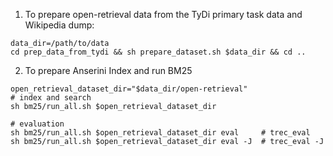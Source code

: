 1. To prepare open-retrieval data from the TyDi primary task data and Wikipedia dump:
```
data_dir=/path/to/data 
cd prep_data_from_tydi && sh prepare_dataset.sh $data_dir && cd ..
```

2. To prepare Anserini Index and run BM25
```
open_retrieval_dataset_dir="$data_dir/open-retrieval"
# index and search
sh bm25/run_all.sh $open_retrieval_dataset_dir 

# evaluation
sh bm25/run_all.sh $open_retrieval_dataset_dir eval     # trec_eval
sh bm25/run_all.sh $open_retrieval_dataset_dir eval -J  # trec_eval -J      
```